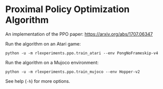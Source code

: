 # Proximal Policy Optimization Algorithm

An implementation of the PPO paper: https://arxiv.org/abs/1707.06347

Run the algorithm on an Atari game:

    python -u -m rlexperiments.ppo.train_atari --env PongNoFrameskip-v4

Run the algorithm on a Mujoco environment:

    python -u -m rlexperiments.ppo.train_mujoco --env Hopper-v2

See help (`-h`) for more options.